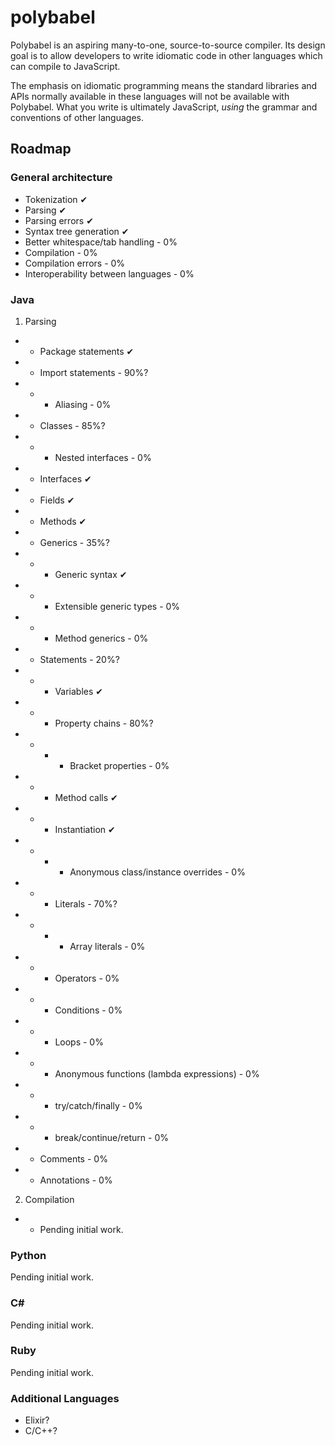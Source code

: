 # polybabel

Polybabel is an aspiring many-to-one, source-to-source compiler. Its design goal is to allow developers to write idiomatic code in other languages which can compile to JavaScript.

The emphasis on idiomatic programming means the standard libraries and APIs normally available in these languages will not be available with Polybabel. What you write is ultimately JavaScript, *using* the grammar and conventions of other languages.

## Roadmap

### General architecture

* Tokenization ✔
* Parsing ✔
* Parsing errors ✔
* Syntax tree generation ✔
* Better whitespace/tab handling - 0%
* Compilation - 0%
* Compilation errors - 0%
* Interoperability between languages - 0%

### Java
1. Parsing
* * Package statements ✔
* * Import statements - 90%?
* * - Aliasing - 0%
* * Classes - 85%?
* * - Nested interfaces - 0%
* * Interfaces ✔
* * Fields ✔
* * Methods ✔
* * Generics - 35%?
* * - Generic syntax ✔
* * - Extensible generic types - 0%
* * - Method generics - 0%
* * Statements - 20%?
* * - Variables ✔
* * - Property chains - 80%?
* * - - Bracket properties - 0%
* * - Method calls ✔
* * - Instantiation ✔
* * - - Anonymous class/instance overrides - 0%
* * - Literals - 70%?
* * - - Array literals - 0%
* * - Operators - 0%
* * - Conditions - 0%
* * - Loops - 0%
* * - Anonymous functions (lambda expressions) - 0%
* * - try/catch/finally - 0%
* * - break/continue/return - 0%
* * Comments - 0%
* * Annotations - 0%
2. Compilation
* * Pending initial work.

### Python
Pending initial work.

### C#
Pending initial work.

### Ruby
Pending initial work.

### Additional Languages
* Elixir?
* C/C++?